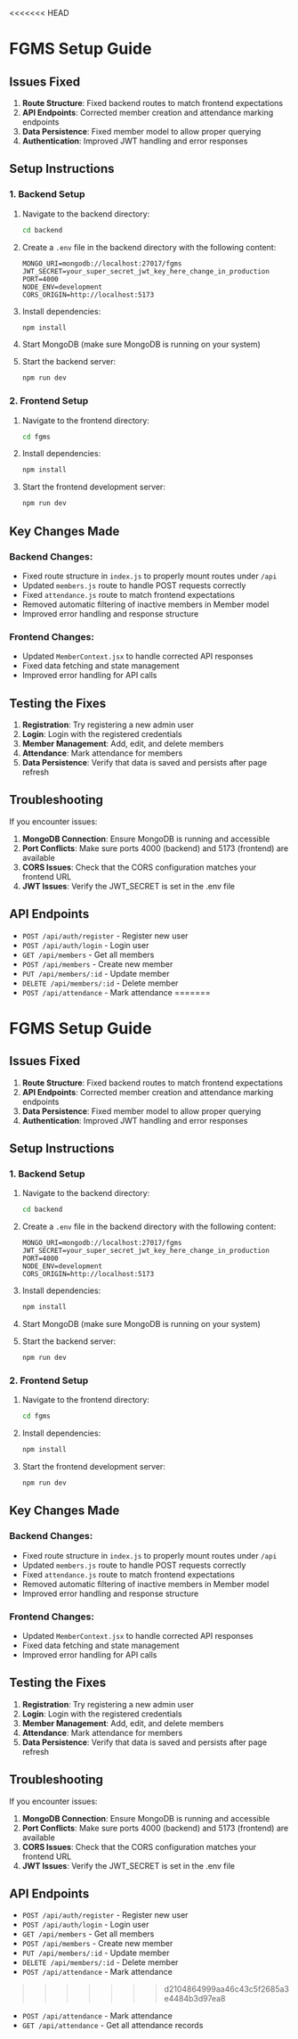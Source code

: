 <<<<<<< HEAD
# FGMS Setup Guide

## Issues Fixed

1. **Route Structure**: Fixed backend routes to match frontend expectations
2. **API Endpoints**: Corrected member creation and attendance marking endpoints
3. **Data Persistence**: Fixed member model to allow proper querying
4. **Authentication**: Improved JWT handling and error responses

## Setup Instructions

### 1. Backend Setup

1. Navigate to the backend directory:
   ```bash
   cd backend
   ```

2. Create a `.env` file in the backend directory with the following content:
   ```
   MONGO_URI=mongodb://localhost:27017/fgms
   JWT_SECRET=your_super_secret_jwt_key_here_change_in_production
   PORT=4000
   NODE_ENV=development
   CORS_ORIGIN=http://localhost:5173
   ```

3. Install dependencies:
   ```bash
   npm install
   ```

4. Start MongoDB (make sure MongoDB is running on your system)

5. Start the backend server:
   ```bash
   npm run dev
   ```

### 2. Frontend Setup

1. Navigate to the frontend directory:
   ```bash
   cd fgms
   ```

2. Install dependencies:
   ```bash
   npm install
   ```

3. Start the frontend development server:
   ```bash
   npm run dev
   ```

## Key Changes Made

### Backend Changes:
- Fixed route structure in `index.js` to properly mount routes under `/api`
- Updated `members.js` route to handle POST requests correctly
- Fixed `attendance.js` route to match frontend expectations
- Removed automatic filtering of inactive members in Member model
- Improved error handling and response structure

### Frontend Changes:
- Updated `MemberContext.jsx` to handle corrected API responses
- Fixed data fetching and state management
- Improved error handling for API calls

## Testing the Fixes

1. **Registration**: Try registering a new admin user
2. **Login**: Login with the registered credentials
3. **Member Management**: Add, edit, and delete members
4. **Attendance**: Mark attendance for members
5. **Data Persistence**: Verify that data is saved and persists after page refresh

## Troubleshooting

If you encounter issues:

1. **MongoDB Connection**: Ensure MongoDB is running and accessible
2. **Port Conflicts**: Make sure ports 4000 (backend) and 5173 (frontend) are available
3. **CORS Issues**: Check that the CORS configuration matches your frontend URL
4. **JWT Issues**: Verify the JWT_SECRET is set in the .env file

## API Endpoints

- `POST /api/auth/register` - Register new user
- `POST /api/auth/login` - Login user
- `GET /api/members` - Get all members
- `POST /api/members` - Create new member
- `PUT /api/members/:id` - Update member
- `DELETE /api/members/:id` - Delete member
- `POST /api/attendance` - Mark attendance
=======
# FGMS Setup Guide

## Issues Fixed

1. **Route Structure**: Fixed backend routes to match frontend expectations
2. **API Endpoints**: Corrected member creation and attendance marking endpoints
3. **Data Persistence**: Fixed member model to allow proper querying
4. **Authentication**: Improved JWT handling and error responses

## Setup Instructions

### 1. Backend Setup

1. Navigate to the backend directory:
   ```bash
   cd backend
   ```

2. Create a `.env` file in the backend directory with the following content:
   ```
   MONGO_URI=mongodb://localhost:27017/fgms
   JWT_SECRET=your_super_secret_jwt_key_here_change_in_production
   PORT=4000
   NODE_ENV=development
   CORS_ORIGIN=http://localhost:5173
   ```

3. Install dependencies:
   ```bash
   npm install
   ```

4. Start MongoDB (make sure MongoDB is running on your system)

5. Start the backend server:
   ```bash
   npm run dev
   ```

### 2. Frontend Setup

1. Navigate to the frontend directory:
   ```bash
   cd fgms
   ```

2. Install dependencies:
   ```bash
   npm install
   ```

3. Start the frontend development server:
   ```bash
   npm run dev
   ```

## Key Changes Made

### Backend Changes:
- Fixed route structure in `index.js` to properly mount routes under `/api`
- Updated `members.js` route to handle POST requests correctly
- Fixed `attendance.js` route to match frontend expectations
- Removed automatic filtering of inactive members in Member model
- Improved error handling and response structure

### Frontend Changes:
- Updated `MemberContext.jsx` to handle corrected API responses
- Fixed data fetching and state management
- Improved error handling for API calls

## Testing the Fixes

1. **Registration**: Try registering a new admin user
2. **Login**: Login with the registered credentials
3. **Member Management**: Add, edit, and delete members
4. **Attendance**: Mark attendance for members
5. **Data Persistence**: Verify that data is saved and persists after page refresh

## Troubleshooting

If you encounter issues:

1. **MongoDB Connection**: Ensure MongoDB is running and accessible
2. **Port Conflicts**: Make sure ports 4000 (backend) and 5173 (frontend) are available
3. **CORS Issues**: Check that the CORS configuration matches your frontend URL
4. **JWT Issues**: Verify the JWT_SECRET is set in the .env file

## API Endpoints

- `POST /api/auth/register` - Register new user
- `POST /api/auth/login` - Login user
- `GET /api/members` - Get all members
- `POST /api/members` - Create new member
- `PUT /api/members/:id` - Update member
- `DELETE /api/members/:id` - Delete member
- `POST /api/attendance` - Mark attendance
>>>>>>> d2104864999aa46c43c5f2685a3e4484b3d97ea8
- `POST /api/attendance` - Mark attendance
- `GET /api/attendance` - Get all attendance records 